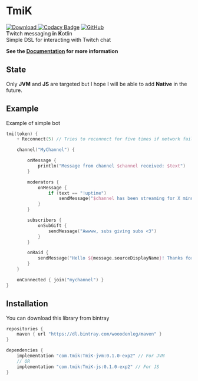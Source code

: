 # TmiK
[![Download](https://api.bintray.com/packages/wooodenleg/maven/TmiK-experimental/images/download.svg?version=0.0.9-exp1) ](https://bintray.com/wooodenleg/maven/TmiK-experimental/_latestVersion)
[![Codacy Badge](https://api.codacy.com/project/badge/Grade/03cd61c9bd1f40a2baf416ae1c84ade6)](https://www.codacy.com/app/wooodenleg/TmiK?utm_source=github.com&amp;utm_medium=referral&amp;utm_content=wooodenleg/TmiK&amp;utm_campaign=Badge_Grade)
[![GitHub](https://img.shields.io/github/license/wooodenleg/TmiK.svg?color=blue)](https://github.com/wooodenleg/TmiK/blob/master/LICENSE)  
**T**witch **m**essaging **i**n **K**otlin  
Simple DSL for interacting with Twitch chat

**See the [Documentation](https://github.com/wooodenleg/TmiK/wiki) for more information**

## State
Only **JVM** and **JS** are targeted but I hope I will be able to add **Native** in the future.  
 
## Example
Example of simple bot
```kotlin
tmi(token) {
    + Reconnect(5) // Tries to reconnect for five times if network fails (and re-joins all channels)

    channel("MyChannel") {

        onMessage {
            println("Message from channel $channel received: $text")
        }

        moderators {
            onMessage {
                if (text == "!uptime")
                    sendMessage("$channel has been streaming for X minutes")
            }
        }

        subscribers {
            onSubGift {
                sendMessage("Awwww, subs giving subs <3")
            }
        }

        onRaid {
            sendMessage("Hello ${message.sourceDisplayName}! Thanks for the raid!")
        }
    }

    onConnected { join("mychannel") }
}
``` 
 
## Installation
You can download this library from bintray
```groovy
repositories {
    maven { url "https://dl.bintray.com/wooodenleg/maven" }
}

dependencies {
    implementation "com.tmik:TmiK-jvm:0.1.0-exp2" // For JVM
    // OR
    implementation "com.tmik:TmiK-js:0.1.0-exp2" // For JS
}
```
